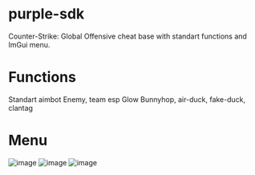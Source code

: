 # purple-sdk
Counter-Strike: Global Offensive cheat base with standart functions and ImGui menu.

# Functions
Standart aimbot
Enemy, team esp
Glow
Bunnyhop, air-duck, fake-duck, clantag

# Menu
![image](https://user-images.githubusercontent.com/69466627/116384245-57c6d380-a820-11eb-99cb-12f58155c8ff.png)
![image](https://user-images.githubusercontent.com/69466627/116384268-5d241e00-a820-11eb-9878-8014111508a7.png)
![image](https://user-images.githubusercontent.com/69466627/116384278-601f0e80-a820-11eb-9b39-301f341ca96b.png)

